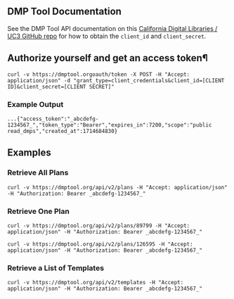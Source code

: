 ## DMP Tool Documentation
See the DMP Tool API documentation on this [California Digital Libraries / UC3 GitHub repo](https://github.com/CDLUC3/dmptool/wiki/API-Overview) for how to obtain the `client_id` and `client_secret`.

## Authorize yourself and get an access token¶
`curl -v https://dmptool.orgoauth/token -X POST -H "Accept: application/json" -d "grant_type=client_credentials&client_id=[CLIENT ID]&client_secret=[CLIENT SECRET]"`

### Example Output
`...{"access_token":"_abcdefg-1234567_","token_type":"Bearer","expires_in":7200,"scope":"public read_dmps","created_at":1714684830}`

## Examples

### Retrieve All Plans
`curl -v https://dmptool.org/api/v2/plans -H "Accept: application/json" -H "Authorization: Bearer _abcdefg-1234567_"`

### Retrieve One Plan
`curl -v https://dmptool.org/api/v2/plans/89799 -H "Accept: application/json" -H "Authorization: Bearer _abcdefg-1234567_"`

`curl -v https://dmptool.org/api/v2/plans/126595 -H "Accept: application/json" -H "Authorization: Bearer _abcdefg-1234567_"`

### Retrieve a List of Templates

`curl -v https://dmptool.org/api/v2/templates -H "Accept: application/json" -H "Authorization: Bearer _abcdefg-1234567_"`
